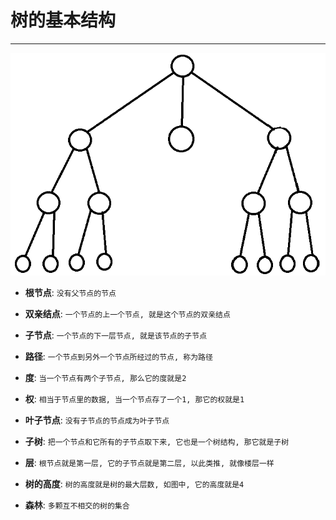 # 树的基本结构
---

![树的基本结构](img/树基本结构.png "树的基本结构")

- **根节点**: `没有父节点的节点`

- **双亲结点**: `一个节点的上一个节点, 就是这个节点的双亲结点`

- **子节点**: `一个节点的下一层节点, 就是该节点的子节点`

- **路径**: `一个节点到另外一个节点所经过的节点, 称为路径`

- **度**: `当一个节点有两个子节点, 那么它的度就是2`

- **权**: `相当于节点里的数据, 当一个节点存了一个1, 那它的权就是1`

- **叶子节点**: `没有子节点的节点成为叶子节点`

- **子树**: `把一个节点和它所有的子节点取下来, 它也是一个树结构, 那它就是子树`

- **层**: `根节点就是第一层, 它的子节点就是第二层, 以此类推, 就像楼层一样`

- **树的高度**: `树的高度就是树的最大层数, 如图中, 它的高度就是4`

- **森林**: `多颗互不相交的树的集合`
